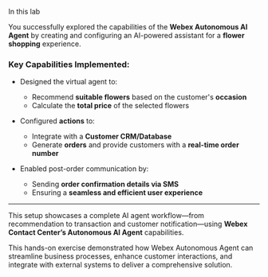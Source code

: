 In this lab

You successfully explored the capabilities of the **Webex Autonomous AI Agent** by creating and configuring an AI-powered assistant for a **flower shopping** experience.

### Key Capabilities Implemented:

- Designed the virtual agent to:
  - Recommend **suitable flowers** based on the customer's **occasion**
  - Calculate the **total price** of the selected flowers

- Configured **actions** to:
  - Integrate with a **Customer CRM/Database**
  - Generate **orders** and provide customers with a **real-time order number**

- Enabled post-order communication by:
  - Sending **order confirmation details via SMS**
  - Ensuring a **seamless and efficient user experience**

---

This setup showcases a complete AI agent workflow—from recommendation to transaction and customer notification—using **Webex Contact Center’s Autonomous AI Agent** capabilities.



This hands-on exercise demonstrated how Webex Autonomous Agent can streamline business processes, enhance customer interactions, and integrate with external systems to deliver a comprehensive solution.